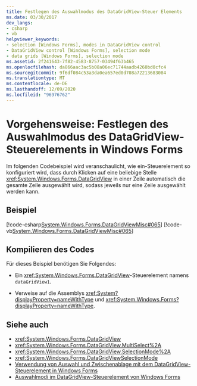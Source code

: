 ```yaml
---
title: Festlegen des Auswahlmodus des DataGridView-Steuer Elements
ms.date: 03/30/2017
dev_langs:
- csharp
- vb
helpviewer_keywords:
- selection [Windows Forms], modes in DataGridView control
- DataGridView control [Windows Forms], selection mode
- data grids [Windows Forms], selection mode
ms.assetid: 2f241643-7f82-4583-8757-03494f63b465
ms.openlocfilehash: da866aac3ac5b08a06ec71744aadb4260bd0cfc4
ms.sourcegitcommit: 9f6df084c53a3da0ea657ed0d708a72213683084
ms.translationtype: MT
ms.contentlocale: de-DE
ms.lasthandoff: 12/09/2020
ms.locfileid: "96976762"
---
```

# <a name="how-to-set-the-selection-mode-of-the-windows-forms-datagridview-control"></a>Vorgehensweise: Festlegen des Auswahlmodus des DataGridView-Steuerelements in Windows Forms
Im folgenden Codebeispiel wird veranschaulicht, wie ein-Steuerelement so konfiguriert wird, dass durch Klicken auf eine beliebige Stelle <xref:System.Windows.Forms.DataGridView> in einer Zeile automatisch die gesamte Zeile ausgewählt wird, sodass jeweils nur eine Zeile ausgewählt werden kann.  
  
## <a name="example"></a>Beispiel  
 [!code-csharp[System.Windows.Forms.DataGridViewMisc#065](~/samples/snippets/csharp/VS_Snippets_Winforms/System.Windows.Forms.DataGridViewMisc/CS/datagridviewmisc.cs#065)]
 [!code-vb[System.Windows.Forms.DataGridViewMisc#065](~/samples/snippets/visualbasic/VS_Snippets_Winforms/System.Windows.Forms.DataGridViewMisc/VB/datagridviewmisc.vb#065)]  
  
## <a name="compiling-the-code"></a>Kompilieren des Codes  
 Für dieses Beispiel benötigen Sie Folgendes:  
  
- Ein <xref:System.Windows.Forms.DataGridView>-Steuerelement namens `dataGridView1`.  
  
- Verweise auf die Assemblys <xref:System?displayProperty=nameWithType> und <xref:System.Windows.Forms?displayProperty=nameWithType>.  
  
## <a name="see-also"></a>Siehe auch

- <xref:System.Windows.Forms.DataGridView>
- <xref:System.Windows.Forms.DataGridView.MultiSelect%2A>
- <xref:System.Windows.Forms.DataGridView.SelectionMode%2A>
- <xref:System.Windows.Forms.DataGridViewSelectionMode>
- [Verwendung von Auswahl und Zwischenablage mit dem DataGridView-Steuerelement in Windows Forms](selection-and-clipboard-use-with-the-windows-forms-datagridview-control.md)
- [Auswahlmodi im DataGridView-Steuerelement von Windows Forms](selection-modes-in-the-windows-forms-datagridview-control.md)

